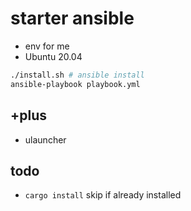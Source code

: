 # starter ansible
- env for me
- Ubuntu 20.04
```bash
./install.sh # ansible install
ansible-playbook playbook.yml
```
## +plus
- ulauncher
## todo
- `cargo install` skip if already installed